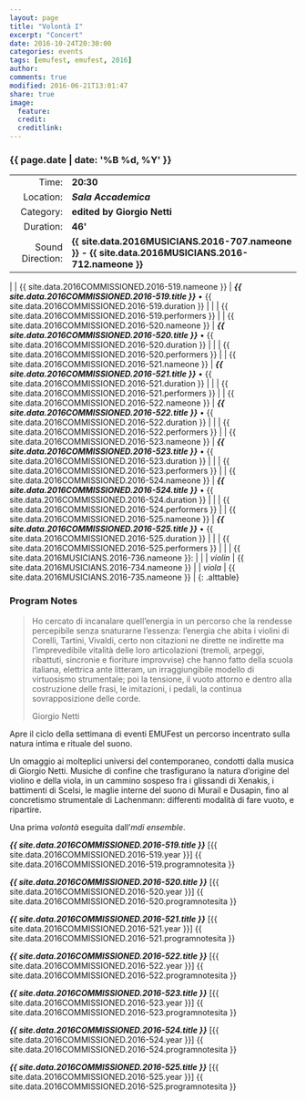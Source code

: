 ```yaml
---
layout: page
title: "Volontà I"
excerpt: "Concert"
date: 2016-10-24T20:30:00
categories: events
tags: [emufest, emufest, 2016]
author:
comments: true
modified: 2016-06-21T13:01:47
share: true
image:
  feature:
  credit:
  creditlink:
---
```


### {{ page.date | date: '%B %d, %Y' }}

|  |  |
|------------:|:------------|
| Time: | **20:30** |
| Location: | ***Sala Accademica*** |
| Category: | **edited by Giorgio Netti** |
| Duration: | **46'** |
| Sound Direction: | **{{ site.data.2016MUSICIANS.2016-707.nameone }} - {{ site.data.2016MUSICIANS.2016-712.nameone }}** |
|
| {{ site.data.2016COMMISSIONED.2016-519.nameone }} | ***{{ site.data.2016COMMISSIONED.2016-519.title }}*** • {{ site.data.2016COMMISSIONED.2016-519.duration }} |
|  | {{ site.data.2016COMMISSIONED.2016-519.performers }} |
| {{ site.data.2016COMMISSIONED.2016-520.nameone }} | ***{{ site.data.2016COMMISSIONED.2016-520.title }}*** • {{ site.data.2016COMMISSIONED.2016-520.duration }} |
|  | {{ site.data.2016COMMISSIONED.2016-520.performers }} |
| {{ site.data.2016COMMISSIONED.2016-521.nameone }} | ***{{ site.data.2016COMMISSIONED.2016-521.title }}*** • {{ site.data.2016COMMISSIONED.2016-521.duration }} |
|  | {{ site.data.2016COMMISSIONED.2016-521.performers }} |
| {{ site.data.2016COMMISSIONED.2016-522.nameone }} | ***{{ site.data.2016COMMISSIONED.2016-522.title }}*** • {{ site.data.2016COMMISSIONED.2016-522.duration }} |
|  | {{ site.data.2016COMMISSIONED.2016-522.performers }} |
| {{ site.data.2016COMMISSIONED.2016-523.nameone }} | ***{{ site.data.2016COMMISSIONED.2016-523.title }}*** • {{ site.data.2016COMMISSIONED.2016-523.duration }} |
|  | {{ site.data.2016COMMISSIONED.2016-523.performers }} |
| {{ site.data.2016COMMISSIONED.2016-524.nameone }} | ***{{ site.data.2016COMMISSIONED.2016-524.title }}*** • {{ site.data.2016COMMISSIONED.2016-524.duration }} |
|  | {{ site.data.2016COMMISSIONED.2016-524.performers }} |
| {{ site.data.2016COMMISSIONED.2016-525.nameone }} | ***{{ site.data.2016COMMISSIONED.2016-525.title }}*** • {{ site.data.2016COMMISSIONED.2016-525.duration }} |
|  | {{ site.data.2016COMMISSIONED.2016-525.performers }} |
|
| {{ site.data.2016MUSICIANS.2016-736.nameone }}: | |
|  *violin* | {{ site.data.2016MUSICIANS.2016-734.nameone }} |
|  *viola* | {{ site.data.2016MUSICIANS.2016-735.nameone }} |
{: .alttable}

### Program Notes

> Ho cercato di incanalare quell’energia in un percorso che la rendesse percepibile senza snaturarne l’essenza: l’energia che abita i violini di Corelli, Tartini, Vivaldi, certo non citazioni ne dirette ne indirette ma l’imprevedibile vitalità delle loro articolazioni (tremoli, arpeggi, ribattuti, sincronie e fioriture improvvise) che hanno fatto della scuola italiana, elettrica ante litteram, un irraggiungibile modello di virtuosismo strumentale; poi la tensione, il vuoto attorno e dentro alla costruzione delle frasi, le imitazioni, i pedali, la continua sovrapposizione delle corde.
>
> Giorgio Netti

Apre il ciclo della settimana di eventi EMUFest un percorso incentrato sulla natura intima e rituale del suono.

Un omaggio ai molteplici universi del contemporaneo, condotti dalla musica di Giorgio Netti. Musiche di confine che trasfigurano la natura d’origine del violino e della viola, in un cammino sospeso fra i glissandi di Xenakis, i battimenti di Scelsi, le maglie interne del suono di Murail e Dusapin, fino al concretismo strumentale di Lachenmann: differenti modalità di fare vuoto, e ripartire.

Una prima *volontà* eseguita  dall’*mdi ensemble*.


***{{ site.data.2016COMMISSIONED.2016-519.title }}*** [{{ site.data.2016COMMISSIONED.2016-519.year }}] {{ site.data.2016COMMISSIONED.2016-519.programnotesita }}

***{{ site.data.2016COMMISSIONED.2016-520.title }}*** [{{ site.data.2016COMMISSIONED.2016-520.year }}] {{ site.data.2016COMMISSIONED.2016-520.programnotesita }}

***{{ site.data.2016COMMISSIONED.2016-521.title }}*** [{{ site.data.2016COMMISSIONED.2016-521.year }}] {{ site.data.2016COMMISSIONED.2016-521.programnotesita }}

***{{ site.data.2016COMMISSIONED.2016-522.title }}*** [{{ site.data.2016COMMISSIONED.2016-522.year }}] {{ site.data.2016COMMISSIONED.2016-522.programnotesita }}

***{{ site.data.2016COMMISSIONED.2016-523.title }}*** [{{ site.data.2016COMMISSIONED.2016-523.year }}] {{ site.data.2016COMMISSIONED.2016-523.programnotesita }}

***{{ site.data.2016COMMISSIONED.2016-524.title }}*** [{{ site.data.2016COMMISSIONED.2016-524.year }}] {{ site.data.2016COMMISSIONED.2016-524.programnotesita }}

***{{ site.data.2016COMMISSIONED.2016-525.title }}*** [{{ site.data.2016COMMISSIONED.2016-525.year }}] {{ site.data.2016COMMISSIONED.2016-525.programnotesita }}
